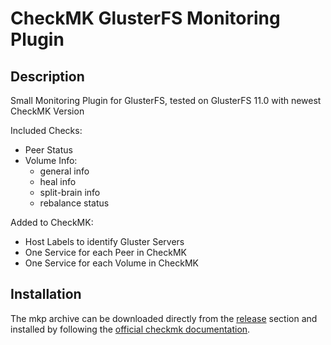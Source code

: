 # CheckMK GlusterFS Monitoring Plugin

## Description

Small Monitoring Plugin for GlusterFS, tested on GlusterFS 11.0 with newest CheckMK Version

Included Checks:
 - Peer Status
 - Volume Info:
   - general info
   - heal info
   - split-brain info
   - rebalance status
 
Added to CheckMK:
- Host Labels to identify Gluster Servers
- One Service for each Peer in CheckMK
- One Service for each Volume in CheckMK

## Installation
The mkp archive can be downloaded directly from the [release](https://github.com/inettgmbh/checkmk-glusterfs/releases/latest) section
and installed by following the [official checkmk documentation](https://docs.checkmk.com/latest/en/mkps.html).
